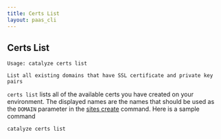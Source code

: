 ```yaml
---
title: Certs List
layout: paas_cli
---
```


## Certs List

```
Usage: catalyze certs list

List all existing domains that have SSL certificate and private key pairs
```

`certs list` lists all of the available certs you have created on your environment. The displayed names are the names that should be used as the `DOMAIN` parameter in the [sites create](#SitesCreate) command. Here is a sample command

```
catalyze certs list
```
